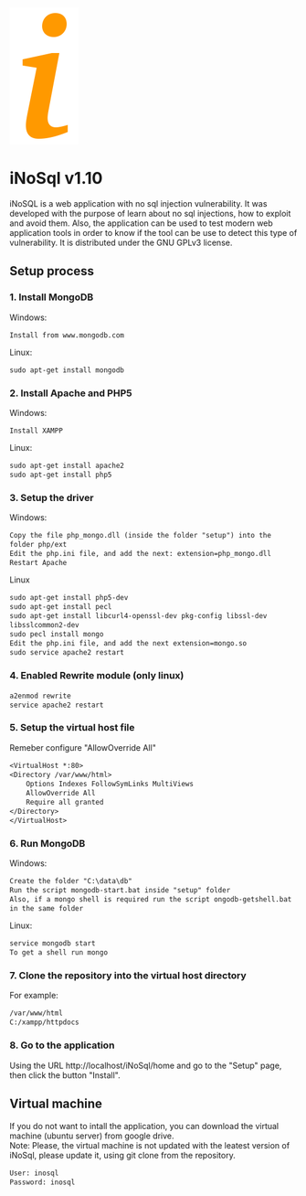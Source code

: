 ![alt tag](https://raw.githubusercontent.com/maxpowersi/iNoSql/master/res/img/icon.png)
# iNoSql v1.10
iNoSQL is a web application with no sql injection vulnerability. It was developed with the purpose of learn about no sql injections, how to exploit and avoid them. Also, the application can be used to test modern web application tools in order to know if the tool can be use to detect this type of vulnerability. It is distributed under the GNU GPLv3 license.
## Setup process
### 1. Install MongoDB
Windows:
```
Install from www.mongodb.com
```
Linux:
```
sudo apt-get install mongodb
```
### 2. Install Apache and PHP5
Windows:
```
Install XAMPP
```
Linux:
```
sudo apt-get install apache2
sudo apt-get install php5
```
### 3. Setup the driver
Windows:
```
Copy the file php_mongo.dll (inside the folder "setup") into the folder php/ext
Edit the php.ini file, and add the next: extension=php_mongo.dll
Restart Apache
```
Linux
```
sudo apt-get install php5-dev
sudo apt-get install pecl
sudo apt-get install libcurl4-openssl-dev pkg-config libssl-dev libsslcommon2-dev
sudo pecl install mongo
Edit the php.ini file, and add the next extension=mongo.so
sudo service apache2 restart
```
### 4. Enabled Rewrite module (only linux)
```
a2enmod rewrite
service apache2 restart
```
### 5. Setup the virtual host file
Remeber configure "AllowOverride All"
```
<VirtualHost *:80>
<Directory /var/www/html>
    Options Indexes FollowSymLinks MultiViews
    AllowOverride All
    Require all granted
</Directory>
</VirtualHost>
```
### 6. Run MongoDB
Windows:
```
Create the folder "C:\data\db"
Run the script mongodb-start.bat inside "setup" folder
Also, if a mongo shell is required run the script ongodb-getshell.bat in the same folder
```
Linux:
```
service mongodb start
To get a shell run mongo
```
### 7. Clone the repository into the virtual host directory
For example:
```
/var/www/html
C:/xampp/httpdocs
```
### 8. Go to the application
Using the URL http://localhost/iNoSql/home and go to the "Setup" page, then click the button "Install".
## Virtual machine
If you do not want to intall the application, you can download the virtual machine (ubuntu server) from google drive.
<br/>Note: Please, the virtual machine is not updated with the leatest version of iNoSql, please update it, using git clone from the repository.
```
User: inosql
Password: inosql
```
